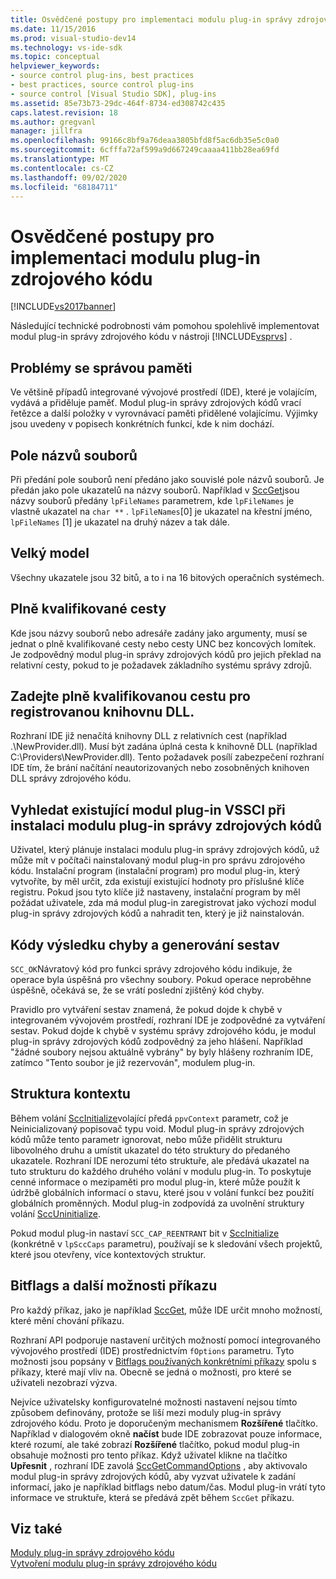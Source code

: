 ```yaml
---
title: Osvědčené postupy pro implementaci modulu plug-in správy zdrojových kódů | Microsoft Docs
ms.date: 11/15/2016
ms.prod: visual-studio-dev14
ms.technology: vs-ide-sdk
ms.topic: conceptual
helpviewer_keywords:
- source control plug-ins, best practices
- best practices, source control plug-ins
- source control [Visual Studio SDK], plug-ins
ms.assetid: 85e73b73-29dc-464f-8734-ed308742c435
caps.latest.revision: 18
ms.author: gregvanl
manager: jillfra
ms.openlocfilehash: 99166c8bf9a76deaa3805bfd8f5ac6db35e5c0a0
ms.sourcegitcommit: 6cfffa72af599a9d667249caaaa411bb28ea69fd
ms.translationtype: MT
ms.contentlocale: cs-CZ
ms.lasthandoff: 09/02/2020
ms.locfileid: "68184711"
---
```

# <a name="best-practices-for-implementing-a-source-control-plug-in"></a>Osvědčené postupy pro implementaci modulu plug-in zdrojového kódu
[!INCLUDE[vs2017banner](../includes/vs2017banner.md)]

Následující technické podrobnosti vám pomohou spolehlivě implementovat modul plug-in správy zdrojového kódu v nástroji [!INCLUDE[vsprvs](../includes/vsprvs-md.md)] .  
  
## <a name="memory-management-issues"></a>Problémy se správou paměti  
 Ve většině případů integrované vývojové prostředí (IDE), které je volajícím, vydává a přiděluje paměť. Modul plug-in správy zdrojových kódů vrací řetězce a další položky v vyrovnávací paměti přidělené volajícímu. Výjimky jsou uvedeny v popisech konkrétních funkcí, kde k nim dochází.  
  
## <a name="arrays-of-file-names"></a>Pole názvů souborů  
 Při předání pole souborů není předáno jako souvislé pole názvů souborů. Je předán jako pole ukazatelů na názvy souborů. Například v [SccGet](../extensibility/sccget-function.md)jsou názvy souborů předány `lpFileNames` parametrem, kde `lpFileNames` je vlastně ukazatel na `char **` . `lpFileNames`[0] je ukazatel na křestní jméno, `lpFileNames` [1] je ukazatel na druhý název a tak dále.  
  
## <a name="large-model"></a>Velký model  
 Všechny ukazatele jsou 32 bitů, a to i na 16 bitových operačních systémech.  
  
## <a name="fully-qualified-paths"></a>Plně kvalifikované cesty  
 Kde jsou názvy souborů nebo adresáře zadány jako argumenty, musí se jednat o plně kvalifikované cesty nebo cesty UNC bez koncových lomítek. Je zodpovědný modul plug-in správy zdrojových kódů pro jejich překlad na relativní cesty, pokud to je požadavek základního systému správy zdrojů.  
  
## <a name="specify-a-fully-qualified-path-for-the-registered-dll"></a>Zadejte plně kvalifikovanou cestu pro registrovanou knihovnu DLL.  
 Rozhraní IDE již nenačítá knihovny DLL z relativních cest (například .\NewProvider.dll). Musí být zadána úplná cesta k knihovně DLL (například C:\Providers\NewProvider.dll). Tento požadavek posílí zabezpečení rozhraní IDE tím, že brání načítání neautorizovaných nebo zosobněných knihoven DLL správy zdrojového kódu.  
  
## <a name="check-for-an-existing-vssci-plug-in-when-you-install-your-source-control-plug-in"></a>Vyhledat existující modul plug-in VSSCI při instalaci modulu plug-in správy zdrojových kódů  
 Uživatel, který plánuje instalaci modulu plug-in správy zdrojových kódů, už může mít v počítači nainstalovaný modul plug-in pro správu zdrojového kódu. Instalační program (instalační program) pro modul plug-in, který vytvoříte, by měl určit, zda existují existující hodnoty pro příslušné klíče registru. Pokud jsou tyto klíče již nastaveny, instalační program by měl požádat uživatele, zda má modul plug-in zaregistrovat jako výchozí modul plug-in správy zdrojových kódů a nahradit ten, který je již nainstalován.  
  
## <a name="error-result-codes-and-reporting"></a>Kódy výsledku chyby a generování sestav  
 `SCC_OK`Návratový kód pro funkci správy zdrojového kódu indikuje, že operace byla úspěšná pro všechny soubory. Pokud operace neproběhne úspěšně, očekává se, že se vrátí poslední zjištěný kód chyby.  
  
 Pravidlo pro vytváření sestav znamená, že pokud dojde k chybě v integrovaném vývojovém prostředí, rozhraní IDE je zodpovědné za vytváření sestav. Pokud dojde k chybě v systému správy zdrojového kódu, je modul plug-in správy zdrojových kódů zodpovědný za jeho hlášení. Například "žádné soubory nejsou aktuálně vybrány" by byly hlášeny rozhraním IDE, zatímco "Tento soubor je již rezervován", modulem plug-in.  
  
## <a name="the-context-structure"></a>Struktura kontextu  
 Během volání [SccInitialize](../extensibility/sccinitialize-function.md)volající předá `ppvContext` parametr, což je Neinicializovaný popisovač typu void. Modul plug-in správy zdrojových kódů může tento parametr ignorovat, nebo může přidělit strukturu libovolného druhu a umístit ukazatel do této struktury do předaného ukazatele. Rozhraní IDE nerozumí této struktuře, ale předává ukazatel na tuto strukturu do každého druhého volání v modulu plug-in. To poskytuje cenné informace o mezipaměti pro modul plug-in, které může použít k údržbě globálních informací o stavu, které jsou v volání funkcí bez použití globálních proměnných. Modul plug-in zodpovídá za uvolnění struktury volání [SccUninitialize](../extensibility/sccuninitialize-function.md).  
  
 Pokud modul plug-in nastaví `SCC_CAP_REENTRANT` bit v [SccInitialize](../extensibility/sccinitialize-function.md) (konkrétně v `lpSccCaps` parametru), používají se k sledování všech projektů, které jsou otevřeny, více kontextových struktur.  
  
## <a name="bitflags-and-other-command-options"></a>Bitflags a další možnosti příkazu  
 Pro každý příkaz, jako je například [SccGet](../extensibility/sccget-function.md), může IDE určit mnoho možností, které mění chování příkazu.  
  
 Rozhraní API podporuje nastavení určitých možností pomocí integrovaného vývojového prostředí (IDE) prostřednictvím `fOptions` parametru. Tyto možnosti jsou popsány v [Bitflags používaných konkrétními příkazy](../extensibility/bitflags-used-by-specific-commands.md) spolu s příkazy, které mají vliv na. Obecně se jedná o možnosti, pro které se uživateli nezobrazí výzva.  
  
 Nejvíce uživatelsky konfigurovatelné možnosti nastavení nejsou tímto způsobem definovány, protože se liší mezi moduly plug-in správy zdrojového kódu. Proto je doporučeným mechanismem **Rozšířené** tlačítko. Například v dialogovém okně **načíst** bude IDE zobrazovat pouze informace, které rozumí, ale také zobrazí **Rozšířené** tlačítko, pokud modul plug-in obsahuje možnosti pro tento příkaz. Když uživatel klikne na tlačítko **Upřesnit** , rozhraní IDE zavolá [SccGetCommandOptions](../extensibility/sccgetcommandoptions-function.md) , aby aktivovalo modul plug-in správy zdrojových kódů, aby vyzvat uživatele k zadání informací, jako je například bitflags nebo datum/čas. Modul plug-in vrátí tyto informace ve struktuře, která se předává zpět během `SccGet` příkazu.  
  
## <a name="see-also"></a>Viz také  
 [Moduly plug-in správy zdrojového kódu](../extensibility/source-control-plug-ins.md)   
 [Vytvoření modulu plug-in správy zdrojového kódu](../extensibility/internals/creating-a-source-control-plug-in.md)
